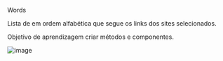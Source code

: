 Words 

Lista de em ordem alfabética que segue os links dos sites selecionados.

Objetivo de aprendizagem criar métodos e componentes.

![image](C:\Users\olive\Desktop\PAM\imgWords)